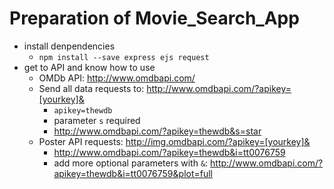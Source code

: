 # Preparation of Movie_Search_App

* install denpendencies
	* `npm install --save express ejs request`
* get to API and know how to use
	* OMDb API: http://www.omdbapi.com/
	* Send all data requests to: http://www.omdbapi.com/?apikey=[yourkey]&
		* `apikey=thewdb`
		* parameter `s` required
		* http://www.omdbapi.com/?apikey=thewdb&s=star
	* Poster API requests: http://img.omdbapi.com/?apikey=[yourkey]&
		* http://www.omdbapi.com/?apikey=thewdb&i=tt0076759
		* add more optional parameters with `&`: http://www.omdbapi.com/?apikey=thewdb&i=tt0076759&plot=full